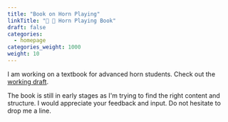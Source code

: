 ```yaml
---
title: "Book on Horn Playing"
linkTitle: "📯 📖 Horn Playing Book"
draft: false
categories:
  - homepage
categories_weight: 1000
weight: 10
---
```


I am working on a textbook for advanced horn students. Check out the [working draft](https://hornclass.info).

The book is still in early stages as I'm trying to find the right content and structure. I would appreciate your feedback and input. Do not hesitate to drop me a line.

